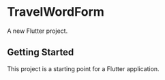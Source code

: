 # TravelWordForm

A new Flutter project.

## Getting Started

This project is a starting point for a Flutter application.